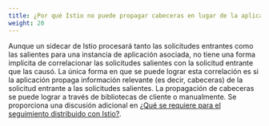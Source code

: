 ```yaml
---
title: ¿Por qué Istio no puede propagar cabeceras en lugar de la aplicación?
weight: 20
---
```


Aunque un sidecar de Istio procesará tanto las solicitudes entrantes como las salientes para una instancia de aplicación asociada, no tiene una forma implícita de correlacionar
las solicitudes salientes con la solicitud entrante que las causó. La única forma en que se puede lograr esta correlación es si la aplicación
propaga información relevante (es decir, cabeceras) de la solicitud entrante a las solicitudes salientes. La propagación de cabeceras se puede lograr a través de bibliotecas de cliente
o manualmente. Se proporciona una discusión adicional en [¿Qué se requiere para el seguimiento distribuido con Istio?](/es/about/faq/#how-to-support-tracing).
